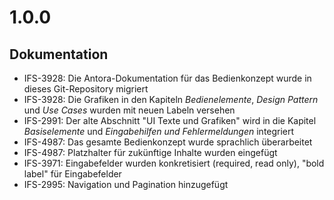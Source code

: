 # 1.0.0
## Dokumentation
- IFS-3928: Die Antora-Dokumentation für das Bedienkonzept wurde in dieses Git-Repository migriert
- IFS-3928: Die Grafiken in den Kapiteln *Bedienelemente*, *Design Pattern* und *Use Cases* wurden mit neuen Labeln versehen
- IFS-2991: Der alte Abschnitt "UI Texte und Grafiken" wird in die Kapitel *Basiselemente* und *Eingabehilfen und Fehlermeldungen* integriert
- IFS-4987: Das gesamte Bedienkonzept wurde sprachlich überarbeitet
- IFS-4987: Platzhalter für zukünftige Inhalte wurden eingefügt
- IFS-3971: Eingabefelder wurden konkretisiert (required, read only), "bold label" für Eingabefelder
- IFS-2995: Navigation und Pagination hinzugefügt
